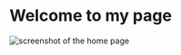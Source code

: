 # Welcome to my page

![screenshot of the home page](https://github.com/arusoft/personal-website-1/blob/master/public/img/output.PNG)
